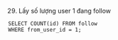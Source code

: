 
29. Lấy số lượng user 1 đang follow

```mysql
SELECT COUNT(id) FROM follow 
WHERE from_user_id = 1;

```
